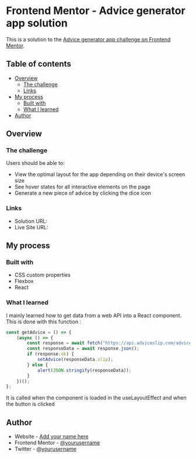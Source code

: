 # Frontend Mentor - Advice generator app solution

This is a solution to the [Advice generator app challenge on Frontend Mentor](https://www.frontendmentor.io/challenges/advice-generator-app-QdUG-13db).

## Table of contents

-   [Overview](#overview)
    -   [The challenge](#the-challenge)
    -   [Links](#links)
-   [My process](#my-process)
    -   [Built with](#built-with)
    -   [What I learned](#what-i-learned)
-   [Author](#author)

## Overview

### The challenge

Users should be able to:

-   View the optimal layout for the app depending on their device's screen size
-   See hover states for all interactive elements on the page
-   Generate a new piece of advice by clicking the dice icon

### Links

-   Solution URL: []()
-   Live Site URL: []()

## My process

### Built with

-   CSS custom properties
-   Flexbox
-   React

### What I learned

I mainly learned how to get data from a web API into a React component.
This is done with this function :

```jsx
const getAdvice = () => {
    (async () => {
        const response = await fetch("https://api.adviceslip.com/advice");
        const responseData = await response.json();
        if (response.ok) {
            setAdvice(responseData.slip);
        } else {
            alert(JSON.stringify(responseData));
        }
    })();
};
```

It is called when the component is loaded in the useLayoutEffect and when the button is clicked

## Author

-   Website - [Add your name here](https://www.your-site.com)
-   Frontend Mentor - [@yourusername](https://www.frontendmentor.io/profile/yourusername)
-   Twitter - [@yourusername](https://www.twitter.com/yourusername)
